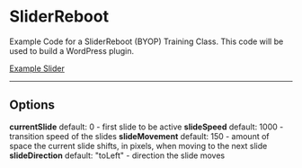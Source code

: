 SliderReboot
============

Example Code for a SliderReboot (BYOP) Training Class.  This code will be used to build a WordPress plugin.

[Example Slider](http://wpchef.com/SliderReboot)

* * *
Options
----------
**currentSlide** default: 0 - first slide to be active
**slideSpeed** default: 1000 - transition speed of the slides
**slideMovement** default: 150 - amount of space the current slide shifts, in pixels, when moving to the next slide
**slideDirection** default: "toLeft" - direction the slide moves
